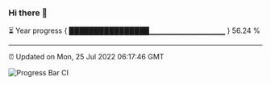 ### Hi there 👋

⏳ Year progress { ████████████████▁▁▁▁▁▁▁▁▁▁▁▁▁▁ } 56.24 %

---

⏰ Updated on Mon, 25 Jul 2022 06:17:46 GMT

![Progress Bar CI](https://github.com/liununu/liununu/workflows/Progress%20Bar%20CI/badge.svg)
